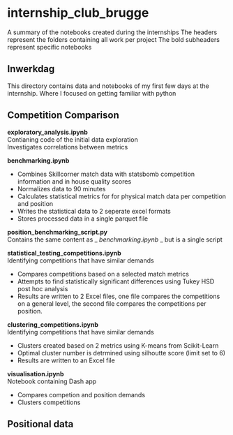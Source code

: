 # internship_club_brugge  
A summary of the notebooks created during the internships
The headers represent the folders containing all work per project
The bold subheaders represent specific notebooks 

## Inwerkdag
This directory contains data and notebooks of my first few days at the internship.
Where I focused on getting familiar with python

## Competition Comparison 
**exploratory_analysis.ipynb**  
Contianing code of the initial data exploration  
Investigates correlations between metrics

**benchmarking.ipynb**
- Combines Skillcorner match data with statsbomb competition information and in house quality scores
- Normalizes data to 90 minutes
- Calculates statistical metrics for for physical match data per competition and position
- Writes the statistical data to 2 seperate excel formats
- Stores processed data in a single parquet file

**position_benchmarking_script.py**  
Contains the same content as _ _benchmarking.ipynb_ _ but is a single script

**statistical_testing_competitions.ipynb**  
Identifying competitions that have similar demands
- Compares competitions based on a selected match metrics
- Attempts to find statistically significant differences using Tukey HSD post hoc analysis
- Results are written to 2 Excel files, one file compares the competitions on a general level, the second file compares the competitions per position.

**clustering_competitions.ipynb**  
Identifying competitions that have similar demands
- Clusters created based on 2 metrics using K-means from Scikit-Learn
- Optimal cluster number is detrmined using silhoutte score (limit set to 6)
- Results are written to an Excel file

**visualisation.ipynb**  
Notebook containing Dash app
- Compares competion and position demands
- Clusters competitions

## Positional data 